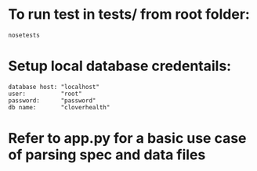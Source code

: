 
# To run test in tests/ from root  folder:
```
nosetests
```

# Setup local database credentails:
```
database host: "localhost"
user:          "root"
password:      "password"
db name:       "cloverhealth"
```
# Refer to app.py for a basic use case of parsing spec and data files
